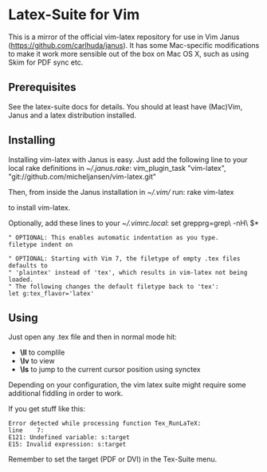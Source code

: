 Latex-Suite for Vim
===================

This is a mirror of the official vim-latex repository
for use in Vim Janus (https://github.com/carlhuda/janus).
It has some Mac-specific modifications to make it work
more sensible out of the box on Mac OS X,
such as using Skim for PDF sync etc.


Prerequisites
-------------
See the latex-suite docs for details. You should at least have 
(Mac)Vim, Janus and a latex distribution installed.


Installing
----------

Installing vim-latex with Janus is easy. Just add the following line
to your local rake definitions in _~/.janus.rake_:
    vim_plugin_task "vim-latex", "git://github.com/micheljansen/vim-latex.git"

Then, from inside the Janus installation in  _~/.vim/_ run:
    rake vim-latex

to install vim-latex.

Optionally, add these lines to your _~/.vimrc.local_:
    set grepprg=grep\ -nH\ $*
    
    " OPTIONAL: This enables automatic indentation as you type.
    filetype indent on
    
    " OPTIONAL: Starting with Vim 7, the filetype of empty .tex files defaults to
    " 'plaintex' instead of 'tex', which results in vim-latex not being loaded.
    " The following changes the default filetype back to 'tex':
    let g:tex_flavor='latex'


Using
-----

Just open any .tex file and then in normal mode hit:
  * **\ll** to complile
  * **\lv** to view
  * **\ls** to jump to the current cursor position using synctex


Depending on your configuration, the vim latex suite might require
some additional fiddling in order to work.

If you get stuff like this:

    Error detected while processing function Tex_RunLaTeX:
    line    7:
    E121: Undefined variable: s:target
    E15: Invalid expression: s:target

Remember to set the target (PDF or DVI) in the Tex-Suite menu. 


